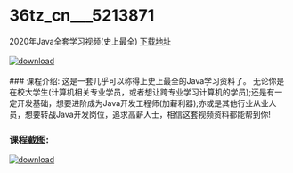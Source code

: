 # 36tz_cn___5213871
2020年Java全套学习视频(史上最全)
[下载地址](http://www.36tz.cn/article/5213871 "下载地址")
<br/></br>[![download](http://36tz.cn/muke_img/2020_06_1-70.png "下载地址")](http://www.36tz.cn/article/5213871 "下载地址")
<br/></br>### 课程介绍:
这是一套几乎可以称得上史上最全的Java学习资料了。
无论你是在校大学生(计算机相关专业学员，或者想让跨专业学习计算机的学员);还是有一定开发基础，想要进阶成为Java开发工程师(加薪利器);亦或是其他行业从业人员，想要转战Java开发岗位，追求高薪人士，相信这套视频资料都能帮到你!

### 课程截图:
[![download](http://36tz.cn/muke_img/2020_06_2-77.png "下载地址")](http://www.36tz.cn/article/5213871 "下载地址")

